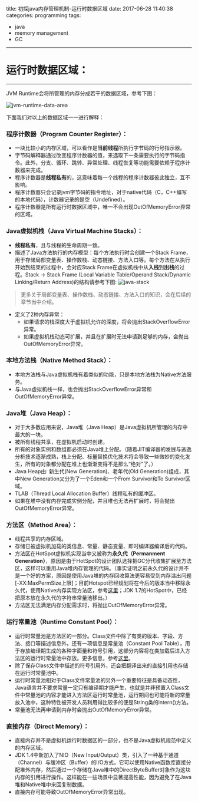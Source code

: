 title: 初探java内存管理机制-运行时数据区域
date: 2017-06-28 11:40:38
categories: programming
tags:
- java
- memory management
- GC
---

# 运行时数据区域：
---

JVM Runtime会将所管理的内存分成若干的数据区域，参考下图：

![jvm-runtime-data-area](http://static.zhuxiaodong.net/blog/static/images/jvm-runtime-data-area.png)

<!--more-->

下面我们对以上的数据区域一一进行解释：

### 程序计数器（Program Counter Register）：

* 一块比较小的内存区域，可以看作是**当前线程**所执行字节码的行号指示器。
* 字节码解释器通过改变程序计数器的值，来选取下一条需要执行的字节码指令。此外，分支、循环、跳转、异常处理、线程恢复等功能需要依赖于程序计数器来完成。
* 程序计数器是**线程私有**的，这意味着每一个线程的程序计数器彼此独立，互不影响。
* 程序计数器只会记录jvm字节码的指令地址，对于native代码（C，C++编写的本地代码），计数器记录的是空（Undefined）。
* 程序计数器是所有运行时数据区域中，唯一不会出现OutOfMemoryError异常的区域。

### Java虚拟机栈（Java Virtual Machine Stacks）：

* **线程私有**，且与线程的生命周期一致。
* 描述了Java方法执行的内存模型：每个方法执行时会创建一个Stack Frame，用于存储局部变量表、操作数栈、动态链接、方法入口等。每个方法在从执行开始到结束的过程中，会对应Stack Frame在虚拟机栈中从**入栈**到**出栈**的过程。Stack -> Stack Frame (Local Variable Table/Operand Stack/Dynamic Linking/Return Address)的结构请参考下图:
![java-stack](http://static.zhuxiaodong.net/blog/static/images/java-stack.png)
> 更多关于局部变量表、操作数栈、动态链接、方法入口的知识，会在后续的章节当中介绍。
* 定义了2种内存异常：
	* 如果请求的栈深度大于虚拟机允许的深度，将会抛出StackOverflowError异常。
	* 如果虚拟机栈动态可扩展，并且在扩展时无法申请到足够的内存，会抛出OutOfMemoryError异常。

### 本地方法栈（Native Method Stack）：

* 本地方法栈与Java虚拟机栈有着类似的功能，只是本地方法栈为Native方法服务。
* 与Java虚拟机栈一样，也会抛出StackOverflowError异常和OutOfMemoryError异常。

### Java堆（Java Heap）：

* 对于大多数应用来说，Java堆（Java Heap）是Java虚拟机所管理的内存中最大的一块。
* 被所有线程共享，在虚拟机启动时创建。
* 所有的对象实例和数组都必须在Java堆上分配。（随着JIT编译器的发展与逃逸分析技术逐渐成熟，栈上分配、标量替换优化技术将会导致一些微妙的变化发生，所有的对象都分配在堆上也渐渐变得不是那么“绝对”了。）
* Java Heap由: 新生代(New Generation)、老年代(Old Generation)组成，其中New Generation又分为了一个Eden和一个From Survivor和To Survivor区域。
* TLAB（Thread Local Allocation Buffer）线程私有的缓冲区。
* 如果在堆中没有内存完成实例分配，并且堆也无法再扩展时，将会抛出OutOfMemoryError异常。

### 方法区（Method Area）：

* 线程共享的内存区域。
* 存储已被虚拟机加载的类信息、常量、静态变量、即时编译器编译后的代码。
* 方法区在HotSpot虚拟机实现当中又被称为**永久代（Permanment Generation）**，原因是由于HotSpot的设计团队选择把GC分代收集扩展至方法区，这样可以重用Java堆内存管理的代码。（事实证明之前永久代的设计并不是一个好的方案，原因是使用Java堆的内存回收算法更容易受到内存溢出问题[-XX:MaxPermSize上限]；目前Hotspot已经规划将在今后的版本当中移除永久代，使用Native内存实现方法区，参考[这里](http://openjdk.java.net/jeps/122)；JDK 1.7的HotSpot中，已经把原本放在永久代的字符串常量池移出。）
* 方法区无法满足内存分配需求时，将抛出OutOfMemoryError异常。

### 运行常量池（Runtime Constant Pool）：

* 运行时常量池是方法区的一部分。Class文件中除了有类的版本、字段、方法、接口等描述信息外，还有一项信息是常量池（Constant Pool Table），用于存放编译期生成的各种字面量和符号引用，这部分内容将在类加载后进入方法区的运行时常量池中存放。更多信息，参考[这里](https://www.zhihu.com/question/30300585)。
* 除了保存Class文件中描述的符号引用外，还会把翻译出来的直接引用也存储在运行时常量池中。
* 运行时常量池相对于Class文件常量池的另外一个重要特征是具备动态性，Java语言并不要求常量一定只有编译期才能产生，也就是并非预置入Class文件中常量池的内容才能进入方法区运行时常量池，运行期间也可能将新的常量放入池中，这种特性被开发人员利用得比较多的便是String类的intern()方法。
* 常量池无法再申请到内存时会抛出OutOfMemoryError异常。

### 直接内存（Direct Memory）：

* 直接内存并不是虚拟机运行时数据区的一部分，也不是Java虚拟机规范中定义的内存区域。
* JDK 1.4中新加入了NIO（New Input/Output）类，引入了一种基于通道（Channel）与缓冲区（Buffer）的I/O方式，它可以使用Native函数库直接分配堆外内存，然后通过一个存储在Java堆中的DirectByteBuffer对象作为这块内存的引用进行操作。这样能在一些场景中显著提高性能，因为避免了在Java堆和Native堆中来回复制数据。
* 直接内存可能导致OutOfMemoryError异常出现。
